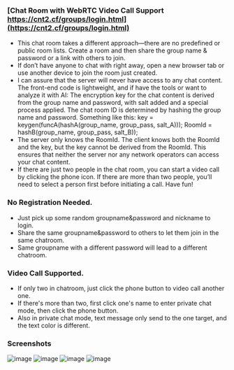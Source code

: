 ### [Chat Room with WebRTC Video Call Support https://cnt2.cf/groups/login.html](https://cnt2.cf/groups/login.html)
- This chat room takes a different approach—there are no predefined or public room lists. Create a room and then share the group name & password or a link with others to join.
- If don’t have anyone to chat with right away, open a new browser tab or use another device to join the room just created.
- I can assure that the server will never have access to any chat content. The front-end code is lightweight, and if have the tools or want to analyze it with AI:
The encryption key for the chat content is derived from the group name and password, with salt added and a special process applied.
The chat room ID is determined by hashing the group name and password.
Something like this:
key = keygen(funcA(hashA(group_name, group_pass, salt_A)));
RoomId = hashB(group_name, group_pass, salt_B));
- The server only knows the RoomId. The client knows both the RoomId and the key, but the key cannot be derived from the RoomId. This ensures that neither the server nor any network operators can access your chat content.
- If there are just two people in the chat room, you can start a video call by clicking the phone icon. If there are more than two people, you’ll need to select a person first before initiating a call. Have fun!

### No Registration Needed.
- Just pick up some random groupname&password and nickname to login.
- Share the same groupname&password to others to let them join in the same chatroom.
- Same groupname with a different password will lead to a different chatroom.
### Video Call Supported.
- If only two in chatroom, just click the phone button to video call another one.
- If there's more than two, first click one's name to enter private chat mode, then click the phone button.
- Also in private chat mode, text message only send to the one target, and the text color is different.

### Screenshots
![image](https://github.com/webd90kb/webd/blob/master/chatrooms/01_login.png)
![image](https://github.com/webd90kb/webd/blob/master/chatrooms/02_share.png)
![image](https://github.com/webd90kb/webd/blob/master/chatrooms/03_share_login.png)
![image](https://github.com/webd90kb/webd/blob/master/chatrooms/04_chat.png)
